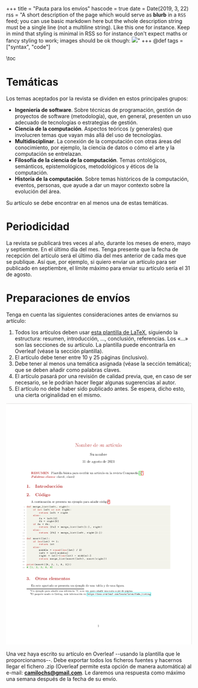 +++
title = "Pauta para los envíos"
hascode = true
date = Date(2019, 3, 22)
rss = "A short description of the page which would serve as **blurb** in a `RSS` feed; you can use basic markdown here but the whole description string must be a single line (not a multiline string). Like this one for instance. Keep in mind that styling is minimal in RSS so for instance don't expect maths or fancy styling to work; images should be ok though: ![](https://upload.wikimedia.org/wikipedia/en/3/32/Rick_and_Morty_opening_credits.jpeg)"
+++
@def tags = ["syntax", "code"]

\toc
# Temáticas

Los temas aceptados por la revista se dividen en estos principales grupos:

* **Ingeniería de software**. Sobre técnicas de programación, gestión de proyectos de software (metodología), que, en general, presenten un uso adecuado de tecnologías o estrategias de gestión.
* **Ciencia de la computación**. Aspectos teóricos (y generales) que involucren temas que vayan más allá del uso de tecnologías. 
* **Multidisciplinar**. La conexión de la computación con otras áreas del conocimiento, por ejemplo, la ciencia de datos o cómo el arte y la computación se entrelazan. 
* **Filosofía de la ciencia de la computación**. Temas ontológicos, semánticos, epistemológicos, metodológicos y éticos de la computación. 
* **Historía de la computación**. Sobre temas históricos de la computación, eventos, personas, que ayude a dar un mayor contexto sobre la evolución del área.

Su artículo se debe encontrar en al menos una de estas temáticas.


# Periodicidad
La revista se publicará tres veces al año, durante los meses de enero, mayo y septiembre. En el último día del mes. Tenga presente que la fecha de recepción del artículo será el último día del mes anterior de cada mes que se publique. Así que, por ejemplo, si quiero enviar un artículo para ser publicado en septiembre, el límite máximo para enviar su artículo sería el 31 de agosto. 
 

# Preparaciones de envíos

Tenga en cuenta las siguientes consideraciones antes de enviarnos su artículo:
 
1. Todos los artículos deben usar [esta plantilla de LaTeX](https://www.overleaf.com/latex/templates/revista-compusofia-plantilla/pgsqynrysxmc), siguiendo la estructura: resumen, introducción, ..., conclusión, referencias. Los «...» son las secciones de su artículo. La plantilla puede encontrarla en Overleaf (véase la sección plantilla).
2. El artículo debe tener entre 10 y 25 páginas (inclusivo).
3. Debe tener al menos una temática asignada (véase la sección temática); que se deben añadir como palabras claves.
4. El artículo pasará por una revisión de calidad previa, que, en caso de ser necesario, se le podrían hacer llegar algunas sugerencias al autor.
5. El artículo no debe haber sido publicado antes. Se espera, dicho esto, una cierta originalidad en el mismo.

![Logo](/assets/plantilla-latex.png)
 
Una vez haya escrito su artículo en Overleaf --usando la plantilla que le proporcionamos--. Debe exportar todos los ficheros fuentes y hacernos llegar el fichero .zip (Overleaf permite esta opción de manera automática) al e-mail: **camilochs@gmail.com**. Le daremos una respuesta como máximo una semana después de la fecha de su envío.


  

